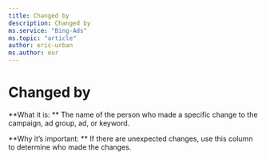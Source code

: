 ```yaml
---
title: Changed by
description: Changed by
ms.service: "Bing-Ads"
ms.topic: "article"
author: eric-urban
ms.author: eur
---
```


# Changed by

**What it is: **    The name of the person who made a specific change to the campaign, ad group, ad, or keyword.

**Why it’s important: ** If there are unexpected changes, use this column to determine who made the changes.


